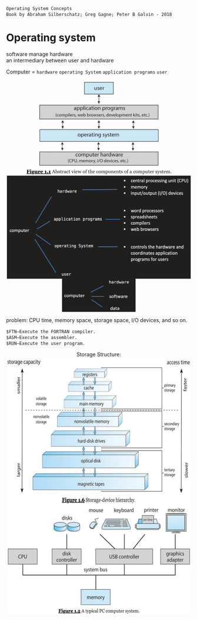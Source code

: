     Operating System Concepts
    Book by Abraham Silberschatz; Greg Gagne; Peter B Galvin - 2018

#   Operating system

software manage hardware  
an intermediary between user and hardware  

Computer = `hardware` `operating System` `application programs` `user`
<div  align="center" width = auto height = auto >    
<img src="ExtraFiles/PhotoFiles/OperaterSystemFigure1-1.png" width = "400" height = "260" align=center />
</div>

<div  align="center" >    
<img src="ExtraFiles/PhotoFiles/self1.2.png" width = "500" height = "280" align=center />
</div> 
<div  align="center" >   
<img src="ExtraFiles/PhotoFiles/self1.1.png" width = "200" height = "90" align=center />
</div> 

problem: CPU time, memory space, storage space, I/O devices, and so on.

```
$FTN—Execute the FORTRAN compiler.  
$ASM—Execute the assembler.  
$RUN—Execute the user program. 
```

<div  align="center" width = auto >  
Storage Structure: 
<img src="ExtraFiles/PhotoFiles/OperaterSystemFigure1-2.png" width = "650" height = "400" align=center />
</div> 

<div  align="center">  
<img src="ExtraFiles/PhotoFiles/OperaterSystemFigure1-3.png" height = "300" align=center />
</div> 

 









